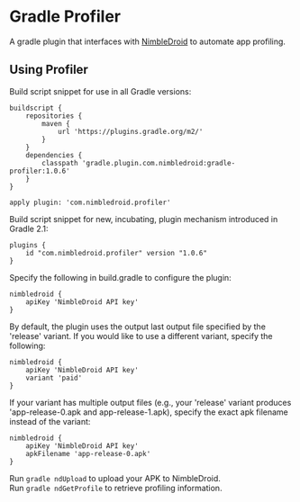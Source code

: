 # Gradle Profiler

A gradle plugin that interfaces with [NimbleDroid](https://www.nimbledroid.com) to automate app profiling.

## Using Profiler

Build script snippet for use in all Gradle versions:

    buildscript {
        repositories {
            maven {
                url 'https://plugins.gradle.org/m2/'
            }
        }
        dependencies {
            classpath 'gradle.plugin.com.nimbledroid:gradle-profiler:1.0.6'
        }
    }

    apply plugin: 'com.nimbledroid.profiler'

Build script snippet for new, incubating, plugin mechanism introduced in Gradle 2.1:

    plugins {
        id "com.nimbledroid.profiler" version "1.0.6"
    }

Specify the following in build.gradle to configure the plugin:

    nimbledroid {
        apiKey 'NimbleDroid API key'
    }

By default, the plugin uses the output last output file specified by the 'release'
variant. If you would like to use a different variant, specify the following:

    nimbledroid {
        apiKey 'NimbleDroid API key'
        variant 'paid'
    }

If your variant has multiple output files (e.g., your 'release' variant produces
'app-release-0.apk and app-release-1.apk), specify the exact apk filename instead of
the variant:

    nimbledroid {
        apiKey 'NimbleDroid API key'
        apkFilename 'app-release-0.apk'
    }

Run `gradle ndUpload` to upload your APK to NimbleDroid.  
Run `gradle ndGetProfile` to retrieve profiling information.
